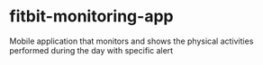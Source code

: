 # fitbit-monitoring-app
Mobile application that monitors and shows the physical activities performed during the day with specific alert
